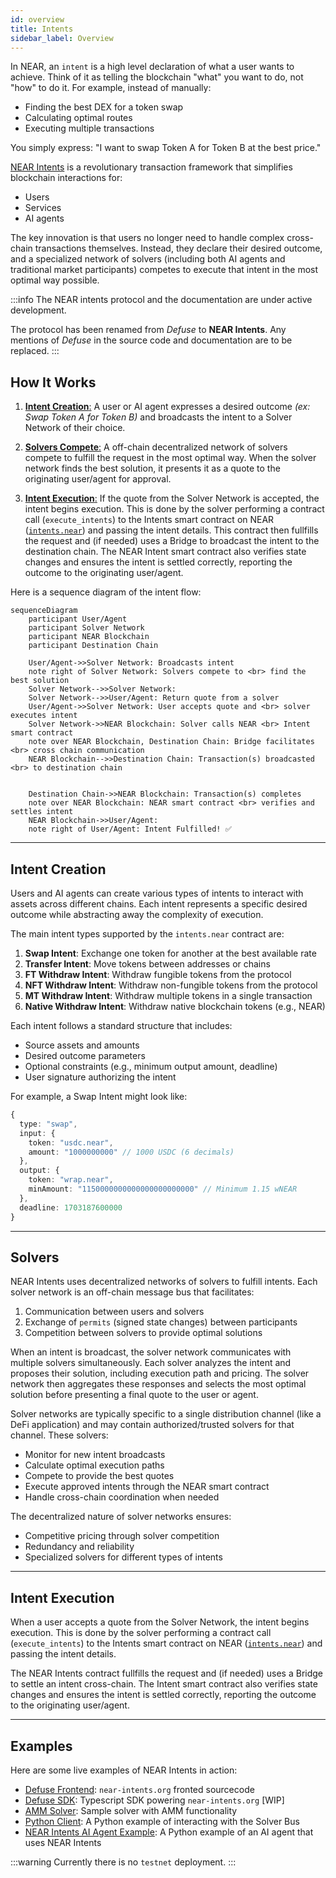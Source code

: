 ```yaml
---
id: overview
title: Intents
sidebar_label: Overview
---
```


In NEAR, an `intent` is a high level declaration of what a user wants to achieve. Think of it as telling the blockchain "what" you want to do, not "how" to do it. For example, instead of manually:
- Finding the best DEX for a token swap
- Calculating optimal routes
- Executing multiple transactions

You simply express: "I want to swap Token A for Token B at the best price."

[NEAR Intents](https://near.org/blog/introducing-near-intents/) is a revolutionary transaction framework that simplifies blockchain interactions for:
- Users
- Services
- AI agents

The key innovation is that users no longer need to handle complex cross-chain transactions themselves. Instead, they declare their desired outcome, and a specialized network of solvers (including both AI agents and traditional market participants) competes to execute that intent in the most optimal way possible.

:::info
The NEAR intents protocol and the documentation are under active development.

The protocol has been renamed from _Defuse_ to **NEAR Intents**.
Any mentions of _Defuse_ in the source code and documentation are to be replaced.
:::

## How It Works

1. [**Intent Creation**:](#intent-creation) A user or AI agent expresses a desired outcome _(ex: Swap Token A for Token B)_ and broadcasts the intent to a Solver Network of their choice.

2. [**Solvers Compete**:](#solvers) A off-chain decentralized network of solvers compete to fulfill the request in the most optimal way. When the solver network finds the best solution, it presents it as a quote to the originating user/agent for approval.

4. [**Intent Execution**:](#intent-execution) If the quote from the Solver Network is accepted, the intent begins execution. This is done by the solver performing a contract call (`execute_intents`) to the Intents smart contract on NEAR ([`intents.near`](https://nearblocks.io/address/intents.near)) and passing the intent details. This contract then fullfills the request and (if needed) uses a Bridge to broadcast the intent to the destination chain. The NEAR Intent smart contract also verifies state changes and ensures the intent is settled correctly, reporting the outcome to the originating user/agent.

Here is a sequence diagram of the intent flow:

```mermaid
sequenceDiagram
    participant User/Agent
    participant Solver Network
    participant NEAR Blockchain
    participant Destination Chain

    User/Agent->>Solver Network: Broadcasts intent
    note right of Solver Network: Solvers compete to <br> find the best solution
    Solver Network-->>Solver Network: 
    Solver Network-->>User/Agent: Return quote from a solver
    User/Agent->>Solver Network: User accepts quote and <br> solver executes intent
    Solver Network->>NEAR Blockchain: Solver calls NEAR <br> Intent smart contract
    note over NEAR Blockchain, Destination Chain: Bridge facilitates <br> cross chain communication
    NEAR Blockchain-->>Destination Chain: Transaction(s) broadcasted <br> to destination chain


    Destination Chain->>NEAR Blockchain: Transaction(s) completes
    note over NEAR Blockchain: NEAR smart contract <br> verifies and settles intent
    NEAR Blockchain->>User/Agent: 
    note right of User/Agent: Intent Fulfilled! ✅
```

---

## Intent Creation

Users and AI agents can create various types of intents to interact with assets across different chains. Each intent represents a specific desired outcome while abstracting away the complexity of execution.

The main intent types supported by the `intents.near` contract are:

1. **Swap Intent**: Exchange one token for another at the best available rate
2. **Transfer Intent**: Move tokens between addresses or chains
3. **FT Withdraw Intent**: Withdraw fungible tokens from the protocol
4. **NFT Withdraw Intent**: Withdraw non-fungible tokens from the protocol
5. **MT Withdraw Intent**: Withdraw multiple tokens in a single transaction
6. **Native Withdraw Intent**: Withdraw native blockchain tokens (e.g., NEAR)

Each intent follows a standard structure that includes:
- Source assets and amounts
- Desired outcome parameters
- Optional constraints (e.g., minimum output amount, deadline)
- User signature authorizing the intent

For example, a Swap Intent might look like:
```typescript
{
  type: "swap",
  input: {
    token: "usdc.near",
    amount: "1000000000" // 1000 USDC (6 decimals)
  },
  output: {
    token: "wrap.near",
    minAmount: "1150000000000000000000000" // Minimum 1.15 wNEAR
  },
  deadline: 1703187600000
}
```
---

## Solvers

NEAR Intents uses decentralized networks of solvers to fulfill intents. Each solver network is an off-chain message bus that facilitates:

1. Communication between users and solvers
2. Exchange of `permits` (signed state changes) between participants
3. Competition between solvers to provide optimal solutions

When an intent is broadcast, the solver network communicates with multiple solvers simultaneously. Each solver analyzes the intent and proposes their solution, including execution path and pricing. The solver network then aggregates these responses and selects the most optimal solution before presenting a final quote to the user or agent.

Solver networks are typically specific to a single distribution channel (like a DeFi application) and may contain authorized/trusted solvers for that channel. These solvers:

- Monitor for new intent broadcasts
- Calculate optimal execution paths
- Compete to provide the best quotes
- Execute approved intents through the NEAR smart contract
- Handle cross-chain coordination when needed

The decentralized nature of solver networks ensures:
- Competitive pricing through solver competition
- Redundancy and reliability
- Specialized solvers for different types of intents

---
## Intent Execution

When a user accepts a quote from the Solver Network, the intent begins execution. This is done by the solver performing a contract call (`execute_intents`) to the Intents smart contract on NEAR ([`intents.near`](https://nearblocks.io/address/intents.near)) and passing the intent details. 

The NEAR Intents contract fullfills the request and (if needed) uses a Bridge to settle an intent cross-chain. The Intent smart contract also verifies state changes and ensures the intent is settled correctly, reporting the outcome to the originating user/agent.

---

## Examples

Here are some live examples of NEAR Intents in action:

- [Defuse Frontend](https://github.com/defuse-protocol/defuse-frontend): `near-intents.org` fronted sourcecode
- [Defuse SDK](https://github.com/defuse-protocol/defuse-sdk): Typescript SDK powering `near-intents.org` [WIP]  
- [AMM Solver](https://github.com/defuse-protocol/near-intents-amm-solver): Sample solver with AMM functionality
- [Python Client](https://github.com/referencedev/test-intent): A Python example of interacting with the Solver Bus
- [NEAR Intents AI Agent Example](https://github.com/near-examples/near-intents-agent-example): A Python example of an AI agent that uses NEAR Intents

:::warning
Currently there is no `testnet` deployment.
:::